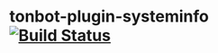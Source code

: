 # tonbot-plugin-systeminfo [![Build Status](https://travis-ci.org/lijamez/tonbot-plugin-systeminfo.svg?branch=master)](https://travis-ci.org/lijamez/tonbot-plugin-systeminfo)